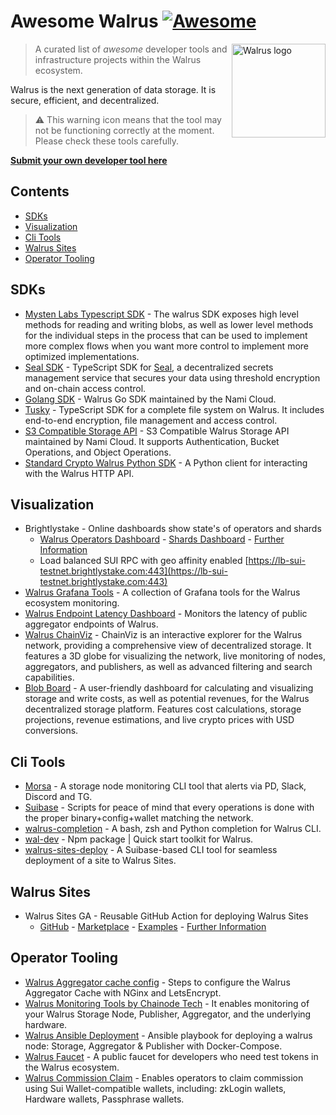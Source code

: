 # Awesome Walrus [![Awesome](https://awesome.re/badge.svg)](https://awesome.re)

<a href="https://walrus.xyz/"><img alt="Walrus logo" src="media/logo.svg" align="right" width="150" /></a>

> A curated list of _awesome_ developer tools and infrastructure projects within the Walrus ecosystem.

Walrus is the next generation of data storage. It is secure, efficient, and decentralized.

> ⚠️ This warning icon means that the tool may not be functioning correctly at the moment. Please check these tools carefully.

[**Submit your own developer tool here**](CONTRIBUTING.md)

## Contents
- [SDKs](#sdks)
- [Visualization](#visualization)
- [Cli Tools](#cli-tools)
- [Walrus Sites](#walrus-sites)
- [Operator Tooling](#operator-tooling)

## SDKs
- [Mysten Labs Typescript SDK](https://sdk.mystenlabs.com/walrus) - The walrus SDK exposes high level methods for reading and writing blobs, as well as lower level methods for the individual steps in the process that can be used to implement more complex flows when you want more control to implement more optimized implementations.
- [Seal SDK](https://www.npmjs.com/package/@mysten/seal) - TypeScript SDK for [Seal](https://github.com/MystenLabs/seal), a decentralized secrets management service that secures your data using threshold encryption and on-chain access control.
- [Golang SDK](https://github.com/namihq/walrus-go) - Walrus Go SDK maintained by the Nami Cloud.
- [Tusky](https://github.com/tusky-io/ts-sdk) - TypeScript SDK for a complete file system on Walrus. It includes end-to-end encryption, file management and access control.
- [S3 Compatible Storage API](https://docs.nami.cloud/api-reference/storage/authentication) - S3 Compatible Walrus Storage API maintained by Nami Cloud. It supports Authentication, Bucket Operations, and Object Operations.
- [Standard Crypto Walrus Python SDK](https://github.com/standard-crypto/walrus-python) - A Python client for interacting with the Walrus HTTP API.

## Visualization
- Brightlystake - Online dashboards show state's of operators and shards
  - [Walrus Operators Dashboard](https://walrus-stats.brightlystake.com) - [Shards Dashboard](https://walrus-stats.brightlystake.com/shard-owners) - [Further Information](details/brightly-stake.md)
  - Load balanced SUI RPC with geo affinity enabled [https://lb-sui-testnet.brightlystake.com:443](https://lb-sui-testnet.brightlystake.com:443)
- [Walrus Grafana Tools](https://github.com/bartosian/walrus-tools) - A collection of Grafana tools for the Walrus ecosystem monitoring.
- [Walrus Endpoint Latency Dashboard](https://walrus-latency.nodeinfra.com) - Monitors the latency of public aggregator endpoints of Walrus.
- [Walrus ChainViz](https://walrus.chainviz.io) - ChainViz is an interactive explorer for the Walrus network, providing a comprehensive view of decentralized storage. It features a 3D globe for visualizing the network, live monitoring of nodes, aggregators, and publishers, as well as advanced filtering and search capabilities.
- [Blob Board](https://github.com/reset-codes/blobboard) - A user-friendly dashboard for calculating and visualizing storage and write costs, as well as potential revenues, for the Walrus decentralized storage platform. Features cost calculations, storage projections, revenue estimations, and live crypto prices with USD conversions.

## Cli Tools
- [Morsa](https://gitlab.com/blockscope-net/walrus-morsa) - A storage node monitoring CLI tool that alerts via PD, Slack, Discord and TG.
- [Suibase](https://suibase.io/walrus) - Scripts for peace of mind that every operations is done with the proper binary+config+wallet matching the network.
- [walrus-completion](https://github.com/StakinOfficial/walrus-completion) - A bash, zsh and Python completion for Walrus CLI.
- [wal-dev](https://wal-dev.pages.dev) - Npm package | Quick start toolkit for Walrus.
- [walrus-sites-deploy](https://www.npmjs.com/package/walrus-sites-deploy) - A Suibase-based CLI tool for seamless deployment of a site to Walrus Sites.

## Walrus Sites
- Walrus Sites GA - Reusable GitHub Action for deploying Walrus Sites
  - [GitHub](https://github.com/zktx-io/walrus-sites-ga) - [Marketplace](https://github.com/marketplace/actions/walrus-sites-ga) - [Examples](https://github.com/zktx-io/walrus-sites-ga-example) - [Further Information](details/walrus_sites_ga.md)

## Operator Tooling
- [Walrus Aggregator cache config](https://gist.github.com/DataKnox/983d834202e235dc25e9f5ae69e6c2fb) - Steps to configure the Walrus Aggregator Cache with NGinx and LetsEncrypt.
- [Walrus Monitoring Tools by Chainode Tech](https://github.com/Chainode/Walrus-Tools) - It enables monitoring of your Walrus Storage Node, Publisher, Aggregator, and the underlying hardware.
- [Walrus Ansible Deployment](https://github.com/imperator-co-org/walrus-ansible) - Ansible playbook for deploying a walrus node: Storage, Aggregator & Publisher with Docker-Compose.
- [Walrus Faucet](https://faucet.stakepool.dev.br/walrus) - A public faucet for developers who need test tokens in the Walrus ecosystem.
- [Walrus Commission Claim](https://github.com/suicore/operator-tools) - Enables operators to claim commission using Sui Wallet-compatible wallets, including: zkLogin wallets, Hardware wallets, Passphrase wallets.
